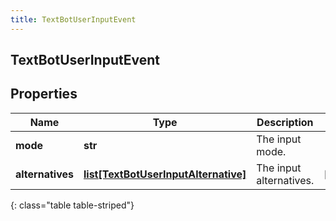 ```yaml
---
title: TextBotUserInputEvent
---
```

## TextBotUserInputEvent

## Properties

|Name | Type | Description | Notes|
|------------ | ------------- | ------------- | -------------|
| **mode** | **str** | The input mode. | |
| **alternatives** | [**list[TextBotUserInputAlternative]**](TextBotUserInputAlternative.html) | The input alternatives. | [optional] |
{: class="table table-striped"}



